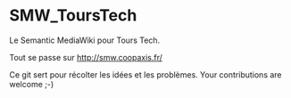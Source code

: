 SMW_ToursTech
=============

Le Semantic MediaWiki pour Tours Tech.

Tout se passe sur http://smw.coopaxis.fr/

Ce git sert pour récolter les idées et les problèmes. Your contributions are welcome ;-)

